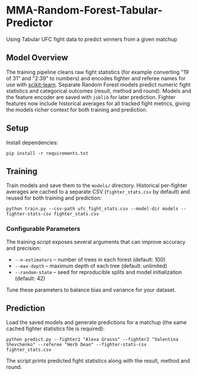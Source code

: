 # MMA-Random-Forest-Tabular-Predictor
Using Tabular UFC fight data to predict winners from a given matchup

## Model Overview
The training pipeline cleans raw fight statistics (for example converting "19 of 31" and "2:39" to numbers) and encodes fighter and referee names for use with [scikit-learn](https://scikit-learn.org/). Separate Random Forest models predict numeric fight statistics and categorical outcomes (result, method and round). Models and the feature encoder are saved with `joblib` for later prediction. Fighter features now include historical averages for all tracked fight metrics, giving the models richer context for both training and prediction.

## Setup
Install dependencies:

```
pip install -r requirements.txt
```

## Training
Train models and save them to the `models/` directory. Historical per-fighter
averages are cached to a separate CSV (`fighter_stats.csv` by default) and
reused for both training and prediction:

```
python train.py --csv-path ufc_fight_stats.csv --model-dir models --fighter-stats-csv fighter_stats.csv
```

### Configurable Parameters
The training script exposes several arguments that can improve accuracy and precision:

* `--n-estimators` – number of trees in each forest (default: 100)
* `--max-depth` – maximum depth of each tree (default: unlimited)
* `--random-state` – seed for reproducible splits and model initialization (default: 42)

Tune these parameters to balance bias and variance for your dataset.

## Prediction
Load the saved models and generate predictions for a matchup (the same cached
fighter statistics file is required):

```
python predict.py --fighter1 "Alexa Grasso" --fighter2 "Valentina Shevchenko" --referee "Herb Dean" --fighter-stats-csv fighter_stats.csv
```

The script prints predicted fight statistics along with the result, method and round.
